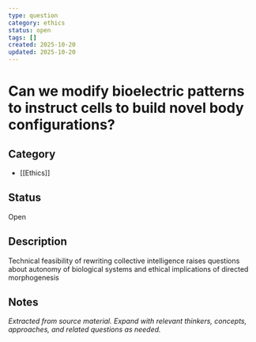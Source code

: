 ```yaml
---
type: question
category: ethics
status: open
tags: []
created: 2025-10-20
updated: 2025-10-20
---
```


# Can we modify bioelectric patterns to instruct cells to build novel body configurations?

## Category

- [[Ethics]]

## Status

Open

## Description

Technical feasibility of rewriting collective intelligence raises questions about autonomy of biological systems and ethical implications of directed morphogenesis

## Notes

*Extracted from source material. Expand with relevant thinkers, concepts, approaches, and related questions as needed.*
